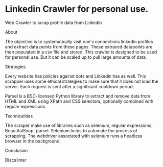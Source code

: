 # Linkedin Crawler for personal use.
Web Crawler to scrap profile data from Linkedin

About

The objective is to systematically visit one's connections linkedin profiles and extract data points from these pages. 
These extraced datapoints are then populated in a csv file and stored. This crawler is designed to be used for personal use. But it can be scaled up to pull large amounts of data.

Strategies

Every website has policies against bots and Linkedin has as well. This scrapper uses some ethical strategies to make sure that it does not load the server. Each request is sent after a significant cooldown period.  

Parsel is a BSD-licensed Python library to extract and remove data from HTML and XML using XPath and CSS selectors, optionally combined with regular expressions.

Technicalities

The scraper make use of libraries such as selenium, regular expressions, BeautifulSoup, parsel.
Selenium helps to automate the process of scrapping. The webdriver associated with selenium runs a headless browser in the background. 

Conclusion

Discalimer
